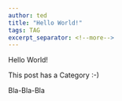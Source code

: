 ```yaml
---
author: ted
title: "Hello World!"
tags: TAG
excerpt_separator: <!--more-->
---
```

Hello World!

This post has a Category :-)

<!--more-->

Bla-Bla-Bla